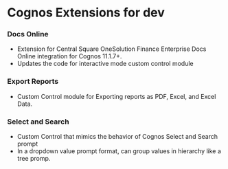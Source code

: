 # Cognos Extensions for dev
### Docs Online
- Extension for Central Square OneSolution Finance Enterprise Docs Online integration for Cognos 11.1.7+.
- Updates the code for interactive mode custom control module
### Export Reports
- Custom Control module for Exporting reports as PDF, Excel, and Excel Data. 

### Select and Search
- Custom Control that mimics the behavior of Cognos Select and Search prompt 
- In a dropdown value prompt format, can group values in hierarchy like a tree promp. 